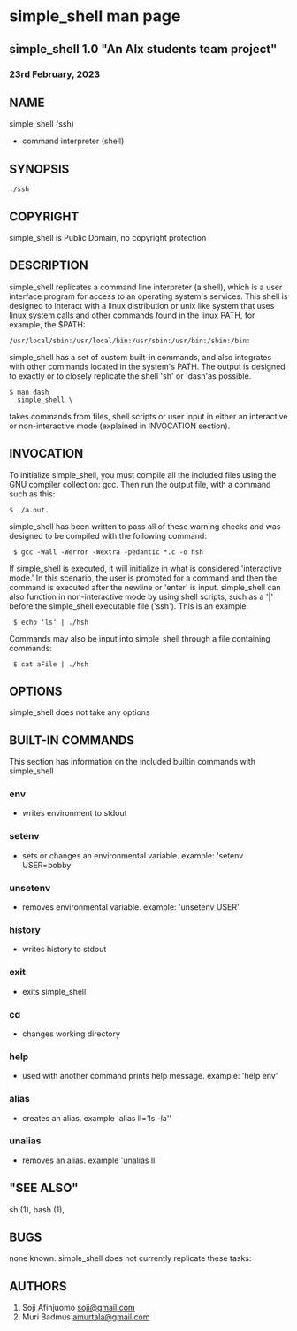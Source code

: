 # simple_shell man page


## simple_shell 1.0 "An Alx students team project"
### 23rd February, 2023



## NAME

simple_shell (ssh)
- command interpreter (shell)



## SYNOPSIS

	./ssh



## COPYRIGHT

simple_shell is Public Domain, no copyright protection



##  DESCRIPTION

simple_shell replicates a command line interpreter (a shell), which is a user
interface program for access to an operating system's services.  This shell
is designed to interact with a linux distribution or unix like system that
uses linux system calls and other commands found in the linux PATH, for
example, the
 $PATH:
```
/usr/local/sbin:/usr/local/bin:/usr/sbin:/usr/bin:/sbin:/bin:
```

simple_shell has a set of custom built-in commands, and also integrates with other
commands located in the system's PATH.  The output is designed to exactly or
to closely replicate the shell 'sh' or 'dash'as possible.
```
$ man dash
  simple_shell \
```
takes commands from files, shell scripts or user input in either an
interactive or non-interactive mode (explained in INVOCATION section).




## INVOCATION

To initialize simple_shell, you must compile all the included files using the GNU 
compiler collection: gcc.  Then run the output file, with a command such as 
this: 
```
$ ./a.out.  
```
simple_shell has been written to pass all of these warning checks
and was designed to be compiled with the following command:
```
 $ gcc -Wall -Werror -Wextra -pedantic *.c -o hsh
```

If simple_shell is executed, it will initialize in what is considered 'interactive 
mode.'  In this scenario, the user is prompted for a command and then the 
command is executed after the newline or 'enter' is input.  simple_shell can also 
function in non-interactive mode by using shell scripts, such as a '|' before
the simple_shell executable file ('ssh').  This is an example:
```
 $ echo 'ls' | ./hsh
```

Commands may also be input into simple_shell through a file containing commands:

```
 $ cat aFile | ./hsh
```

## OPTIONS

simple_shell does not take any options

##  BUILT-IN COMMANDS

This section has information on the included builtin commands with simple_shell

### env
- writes environment to stdout

### setenv
- sets or changes an environmental variable. example: 'setenv USER=bobby'

### unsetenv
- removes environmental variable. example: 'unsetenv USER'

### history
- writes history to stdout

### exit
- exits simple_shell

### cd
- changes working directory

### help
- used with another command prints help message.  example: 'help env'

### alias
- creates an alias.  example 'alias ll='ls -la''

### unalias
- removes an alias.  example 'unalias ll'



## "SEE ALSO"

 sh (1),
 bash (1),



## BUGS

none known.  simple_shell does not currently replicate these tasks:

## AUTHORS

1. Soji Afinjuomo <soji@gmail.com>
2. Muri Badmus <amurtala@gmail.com>
